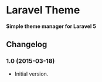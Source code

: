 # Laravel Theme

**Simple theme manager for Laravel 5**

## Changelog

### 1.0 (2015-03-18)

- Initial version.